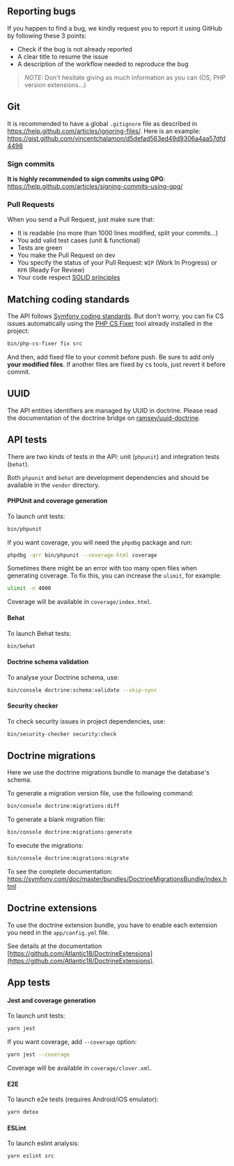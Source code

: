 ## Reporting bugs

If you happen to find a bug, we kindly request you to report it using GitHub by following these 3 points:

-   Check if the bug is not already reported
-   A clear title to resume the issue
-   A description of the workflow needed to reproduce the bug

> _NOTE:_ Don't hesitate giving as much information as you can (OS, PHP version extensions...)

## Git

It is recommended to have a global `.gitignore` file as described in https://help.github.com/articles/ignoring-files/.
Here is an example: https://gist.github.com/vincentchalamon/d5defad563ed49d9306a4aa57dfd4498

### Sign commits

**It is highly recommended to sign commits using GPG**: https://help.github.com/articles/signing-commits-using-gpg/

### Pull Requests

When you send a Pull Request, just make sure that:

-   It is readable (no more than 1000 lines modified, split your commits...)
-   You add valid test cases (unit & functional)
-   Tests are green
-   You make the Pull Request on dev
-   You specify the status of your Pull Request: `WIP` (Work In Progress) or `RFR` (Ready For Review)
-   Your code respect [SOLID principles](<https://en.wikipedia.org/wiki/SOLID_(object-oriented_design)>)

## Matching coding standards

The API follows [Symfony coding standards](https://symfony.com/doc/current/contributing/code/standards.html).
But don't worry, you can fix CS issues automatically using the [PHP CS Fixer](http://cs.sensiolabs.org/) tool already
installed in the project:

```bash
bin/php-cs-fixer fix src
```

And then, add fixed file to your commit before push. Be sure to add only **your modified files**. If another files are
fixed by cs tools, just revert it before commit.

## UUID

The API entities identifiers are managed by UUID in doctrine. Please read the documentation of the doctrine bridge on
[ramsey/uuid-doctrine](https://github.com/ramsey/uuid-doctrine).

## API tests

There are two kinds of tests in the API: unit (`phpunit`) and integration tests (`behat`).

Both `phpunit` and `behat` are development dependencies and should be available in the `vendor` directory.

#### PHPUnit and coverage generation

To launch unit tests:

```bash
bin/phpunit
```

If you want coverage, you will need the `phpdbg` package and run:

```bash
phpdbg -qrr bin/phpunit --coverage-html coverage
```

Sometimes there might be an error with too many open files when generating coverage. To fix this, you can increase the
`ulimit`, for example:

```bash
ulimit -n 4000
```

Coverage will be available in `coverage/index.html`.

#### Behat

To launch Behat tests:

```bash
bin/behat
```

#### Doctrine schema validation

To analyse your Doctrine schema, use:

```bash
bin/console doctrine:schema:validate --skip-sync
```

#### Security checker

To check security issues in project dependencies, use:

```bash
bin/security-checker security:check
```

## Doctrine migrations

Here we use the doctrine migrations bundle to manage the database's schema.

To generate a migration version file, use the following command:

```bash
bin/console doctrine:migrations:diff
```

To generate a blank migration file:

```bash
bin/console doctrine:migrations:generate
```

To execute the migrations:

```bash
bin/console doctrine:migrations:migrate
```

To see the complete documentation: https://symfony.com/doc/master/bundles/DoctrineMigrationsBundle/index.html

## Doctrine extensions

To use the doctrine extension bundle, you have to enable each extension you need in the `app/config.yml` file.

See details at the documentation [https://github.com/Atlantic18/DoctrineExtensions](https://github.com/Atlantic18/DoctrineExtensions).

## App tests

#### Jest and coverage generation

To launch unit tests:

```bash
yarn jest
```

If you want coverage, add `--coverage` option:

```bash
yarn jest --coverage
```

Coverage will be available in `coverage/clover.xml`.

#### E2E

To launch e2e tests (requires Android/iOS emulator):

```bash
yarn detox
```

#### ESLint

To launch eslint analysis:

```bash
yarn eslint src
```

